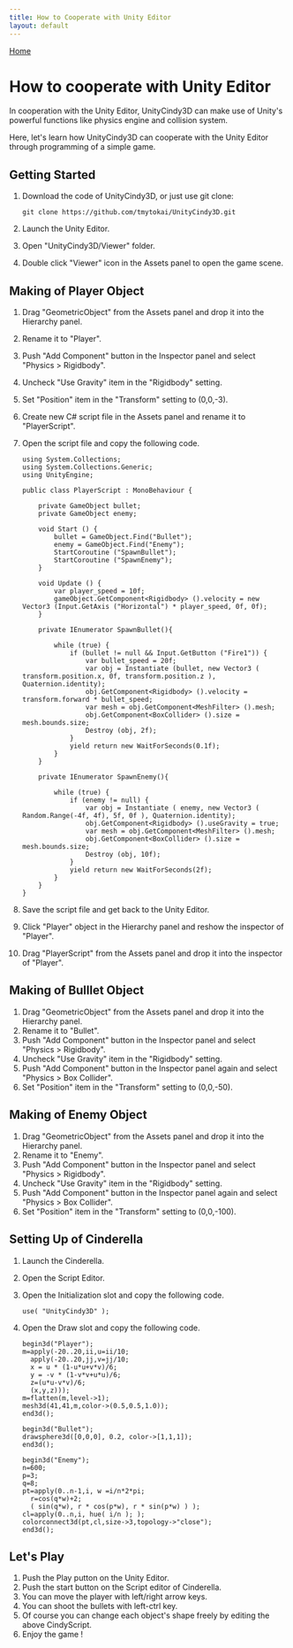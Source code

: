 ```yaml
---
title: How to Cooperate with Unity Editor
layout: default
---
```

[Home](../)

# **How to cooperate with Unity Editor**

In cooperation with the Unity Editor, UnityCindy3D can make use of Unity's powerful functions like physics engine and collision system.

Here, let's learn how UnityCindy3D can cooperate with the Unity Editor through programming of a simple game.

## Getting Started

1. Download the code of UnityCindy3D, or just use git clone:


    ```
    git clone https://github.com/tmytokai/UnityCindy3D.git
    ```

1. Launch the Unity Editor.
1. Open "UnityCindy3D/Viewer" folder.
1. Double click "Viewer" icon in the Assets panel to open the game scene.

## Making of Player Object

1. Drag "GeometricObject" from the Assets panel and drop it into the Hierarchy panel.
1. Rename it to "Player".
1. Push "Add Component" button in the Inspector panel and select "Physics &gt; Rigidbody".
1. Uncheck "Use Gravity" item in the "Rigidbody" setting.
1. Set "Position" item in the "Transform" setting to (0,0,-3).
1. Create new C# script file in the Assets panel and rename it to "PlayerScript".
1. Open the script file and copy the following code.

    ```
    using System.Collections;
    using System.Collections.Generic;
    using UnityEngine;

    public class PlayerScript : MonoBehaviour {

        private GameObject bullet;
        private GameObject enemy;

        void Start () {
            bullet = GameObject.Find("Bullet");
            enemy = GameObject.Find("Enemy");
            StartCoroutine ("SpawnBullet");
            StartCoroutine ("SpawnEnemy");
        }

        void Update () {        
            var player_speed = 10f;
            gameObject.GetComponent<Rigidbody> ().velocity = new Vector3 (Input.GetAxis ("Horizontal") * player_speed, 0f, 0f);
        }

        private IEnumerator SpawnBullet(){
        
            while (true) {
                if (bullet != null && Input.GetButton ("Fire1")) {
                    var bullet_speed = 20f;
                    var obj = Instantiate (bullet, new Vector3 ( transform.position.x, 0f, transform.position.z ), Quaternion.identity);
                    obj.GetComponent<Rigidbody> ().velocity = transform.forward * bullet_speed;
                    var mesh = obj.GetComponent<MeshFilter> ().mesh;
                    obj.GetComponent<BoxCollider> ().size = mesh.bounds.size;
                    Destroy (obj, 2f);
                }
                yield return new WaitForSeconds(0.1f);
            }
        }        

        private IEnumerator SpawnEnemy(){

            while (true) {
                if (enemy != null) {
                    var obj = Instantiate ( enemy, new Vector3 ( Random.Range(-4f, 4f), 5f, 0f ), Quaternion.identity);
                    obj.GetComponent<Rigidbody> ().useGravity = true;
                    var mesh = obj.GetComponent<MeshFilter> ().mesh;
                    obj.GetComponent<BoxCollider> ().size = mesh.bounds.size;
                    Destroy (obj, 10f);
                }
                yield return new WaitForSeconds(2f);
            }
        }
    }
    ```

1. Save the script file and get back to the Unity Editor.
1. Click "Player" object in the Hierarchy panel and reshow the inspector of "Player".
1. Drag "PlayerScript" from the Assets panel and drop it into the inspector of "Player".

## Making of Bulllet Object

1. Drag "GeometricObject" from the Assets panel and drop it into the Hierarchy panel.
1. Rename it to "Bullet".
1. Push "Add Component" button in the Inspector panel and select "Physics &gt; Rigidbody".
1. Uncheck "Use Gravity" item in the "Rigidbody" setting.
1. Push "Add Component" button in the Inspector panel again and select "Physics &gt; Box Collider".
1. Set "Position" item in the "Transform" setting to (0,0,-50).

## Making of Enemy Object

1. Drag "GeometricObject" from the Assets panel and drop it into the Hierarchy panel.
1. Rename it to "Enemy".
1. Push "Add Component" button in the Inspector panel and select "Physics &gt; Rigidbody".
1. Uncheck "Use Gravity" item in the "Rigidbody" setting.
1. Push "Add Component" button in the Inspector panel again and select "Physics &gt; Box Collider".
1. Set "Position" item in the "Transform" setting to (0,0,-100).

## Setting Up of Cinderella

1. Launch the Cinderella.
1. Open the Script Editor.
1. Open the Initialization slot and copy the following code.

    ```
    use( "UnityCindy3D" );
    ```
1. Open the Draw slot and copy the following code.

    ```
    begin3d("Player");  
    m=apply(-20..20,ii,u=ii/10;   
      apply(-20..20,jj,v=jj/10;   
      x = u * (1-u*u+v*v)/6;
      y = -v * (1-v*v+u*u)/6;
      z=(u*u-v*v)/6; 
      (x,y,z)));   
    m=flatten(m,level->1);
    mesh3d(41,41,m,color->(0.5,0.5,1.0));
    end3d();

    begin3d("Bullet");  
    drawsphere3d([0,0,0], 0.2, color->[1,1,1]);
    end3d();

    begin3d("Enemy");  
    n=600; 
    p=3; 
    q=8; 
    pt=apply(0..n-1,i, w =i/n*2*pi; 
      r=cos(q*w)+2; 
      ( sin(q*w), r * cos(p*w), r * sin(p*w) ) ); 
    cl=apply(0..n,i, hue( i/n ); ); 
    colorconnect3d(pt,cl,size->3,topology->"close");
    end3d();
    ```

## Let's Play

1. Push the Play putton on the Unity Editor.
1. Push the start button on the Script editor of Cinderella.
1. You can move the player with left/right arrow keys.
1. You can shoot the bullets with left-ctrl key.
1. Of course you can change each object's shape freely by editing the above CindyScript.
1. Enjoy the game !